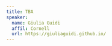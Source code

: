 ```yaml
---
title: TBA
speaker:
  name: Giulia Guidi
  affil: Cornell
  url: https://giuliaguidi.github.io/
---
```

